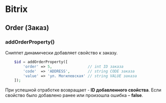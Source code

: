 # Bitrix

## Order (Заказ)

### addOrderProperty()

Сниппет динамически добавляет свойство к заказу.

```php
    $id = addOrderProperty([
        'order' => 5,                // int ID заказа
        'code'  => 'ADDRESS',        // string CODE заказа
        'value' => 'ул. Могилевская' // string VALUE заказа
    ]);
```

При успешной отработке возвращает - **ID добавленного свойства**. Если свойство было добавлено ранее или произошла ошибка –  **false**.